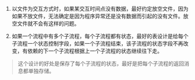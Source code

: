 1. 以文件为交互方式时，如果某交互时间点没有数据，最好约定放空文件，因为如果不放文件，无法确定是因为程序异常还是没有数据而引起的没有文件。放空文件就不会有这样的问题。

1. 如果一个流程中有多个子流程，每个子流程都有状态，最好的表设计是给每个子流程一个状态控制字段，如果一个子流程结束，该子流程的状态字段不再改变，有依赖的下一个子流程根据上一个子流程的状态继续往下走。
> 这个设计的好处是保存了每个子流程的状态，最好是把每个子流程的返回消息都单独存储。
